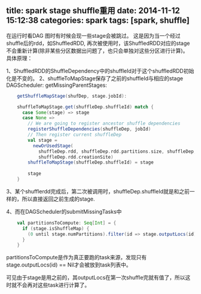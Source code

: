title: spark stage shuffle重用
date: 2014-11-12 15:12:38
categories: spark
tags: [spark, shuffle]
---
在运行时看DAG 图时有时候会现一些stage会被跳过。
这是因为当一个经过shuffle后的rdd，如ShuffledRDD, 再次被使用时，该ShuffledRDD对应的stage不会重新计算(除非某些分区数据出问题了，也只会单独对这些分区进行计算)。
具体原理：

1、ShuffledRDD的ShuffleDependency中的shuffleId对于这个shuffledRDD初始化是不变的。
2、shuffleToMapStage保存了之前的shuffleId与相应的stage
DAGScheduler:
getMissingParentStages:
```scala
	getShuffleMapStage(shufDep, stage.jobId):

	shuffleToMapStage.get(shuffleDep.shuffleId) match {
      case Some(stage) => stage
      case None =>
        // We are going to register ancestor shuffle dependencies
        registerShuffleDependencies(shuffleDep, jobId)
        // Then register current shuffleDep
        val stage =
          newOrUsedStage(
            shuffleDep.rdd, shuffleDep.rdd.partitions.size, shuffleDep, jobId,
            shuffleDep.rdd.creationSite)
        shuffleToMapStage(shuffleDep.shuffleId) = stage
 
        stage
    }
```
3、某个shufflerdd完成后，第二次被调用时，shuffleDep.shuffleId就是和之前一样的，所以直接返回之前生成的stage.

4、而在DAGScheduler的submitMissingTasks中
```scala
	val partitionsToCompute: Seq[Int] = {
      if (stage.isShuffleMap) {
        (0 until stage.numPartitions).filter(id => stage.outputLocs(id) == Nil)
      }
    }
```
partitionsToCompute是作为真正要跑的task来源，发现只有stage.outputLocs(id) == Nil才会被放到task列表中。

可见由于stage是用之前的，其outputLocs在第一次shuffle完就有值了，所以这时就不会再对这些task进行计算了。


